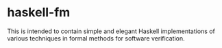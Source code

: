 haskell-fm
==========

This is intended to contain simple and elegant Haskell implementations of
various techniques in formal methods for software verification.
